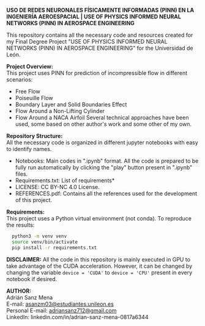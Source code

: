 **USO DE REDES NEURONALES FÍSICAMENTE INFORMADAS
(PINN) EN LA INGENIERÍA AEROESPACIAL | USE OF PHYSICS INFORMED NEURAL NETWORKS (PINN) IN
AEROSPACE ENGINEERING**  

This repository contains all the necessary code and resources created for my Final Degree Project "USE OF PHYSICS INFORMED NEURAL NETWORKS (PINN) IN
AEROSPACE ENGINEERING" for the Universidad de León.  

**Project Overview:**  
This project uses PINN for prediction of incompressible flow in different scenarios:
  - Free Flow
  - Poiseuille Flow
  - Boundary Layer and Solid Boundaries Effect
  - Flow Around a Non-Lifting Cylinder
  - Flow Around a NACA Airfoil
Several technical approaches have been used, some based on other author's work and some other of my own.

**Repository Structure:**  
All the necessary code is organized in different jupyter notebooks with easy to identify names.
  - Notebooks: Main codes in ".ipynb" format. All the code is prepared to be fully run automatically by clicking the "play" button present in ".ipynb" files. 
  - Requirements.txt: List of requirements*
  - LICENSE: CC BY-NC 4.0 License.
  - REFERENCES.pdf: Contains all the references used for the development of this project.

**Requirements:**  
This project uses a Python virtual environment (not conda). To reproduce the results:  
```bash
  python3 -m venv venv
  source venv/bin/activate
  pip install -r requirements.txt
```

**DISCLAIMER:** All the code in this repository is mainly executed in GPU to take advantage of the CUDA acceleration. However, it can be changed by changing the variable 
```device = 'CUDA'```
 to 
```device = 'CPU'```
 present in every notebook if desired.

**AUTHOR:**  
Adrián Sanz Mena  
E-mail: asanzm03@estudiantes.unileon.es  
Personal E-mail: adriansanz712@gmail.com  
LinkedIn: linkedin.com/in/adrian-sanz-mena-0817a6344
